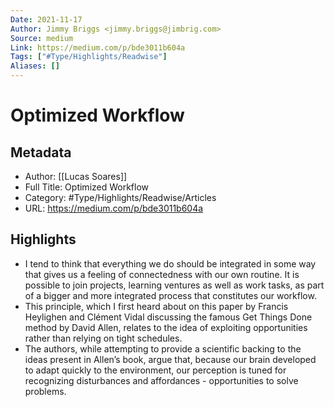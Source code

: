 ```yaml
---
Date: 2021-11-17
Author: Jimmy Briggs <jimmy.briggs@jimbrig.com>
Source: medium
Link: https://medium.com/p/bde3011b604a
Tags: ["#Type/Highlights/Readwise"]
Aliases: []
---
```

# Optimized Workflow

## Metadata
- Author: [[Lucas Soares]]
- Full Title: Optimized Workflow
- Category: #Type/Highlights/Readwise/Articles
- URL: https://medium.com/p/bde3011b604a

## Highlights
- I tend to think that everything we do should be integrated in some way that gives us a feeling of connectedness with our own routine. It is possible to join projects, learning ventures as well as work tasks, as part of a bigger and more integrated process that constitutes our workflow.
- This principle, which I first heard about on this paper by Francis Heylighen and Clément Vidal discussing the famous Get Things Done method by David Allen, relates to the idea of exploiting opportunities rather than relying on tight schedules.
- The authors, while attempting to provide a scientific backing to the ideas present in Allen’s book, argue that, because our brain developed to adapt quickly to the environment, our perception is tuned for recognizing disturbances and affordances - opportunities to solve problems.
